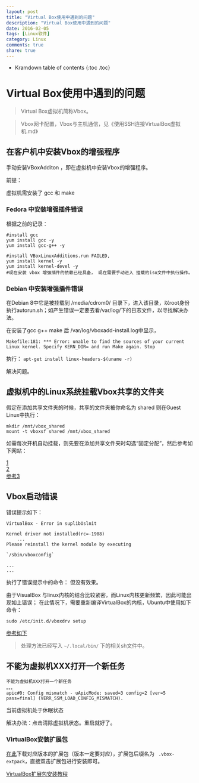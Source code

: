 ```yaml
---
layout: post
title: "Virtual Box使用中遇到的问题"
description: "Virtual Box使用中遇到的问题"
date: 2016-02-05
tags: [Linux软件]
category: Linux
comments: true
share: true
---
```



* Kramdown table of contents
{:toc .toc}


# Virtual Box使用中遇到的问题

> Virtual Box虚拟机简称Vbox。

> Vbox网卡配置，Vbox与主机通信，见《使用SSH连接VirtualBox虚拟机.md》


## 在客户机中安装Vbox的增强程序

手动安装VBoxAdditon ，即在虚拟机中安装Vbox的增强程序。

前提：  

虚拟机需安装了 gcc 和 make 


### Fedora 中安装增强插件错误
根据之前的记录： 
```
#install gcc 
yum install gcc -y 
yum install gcc-g++ -y

#install VBoxLinuxAdditions.run FAILED,   
yum install kernel -y
yum install kernel-devel -y
#现在安装 vbox 增强插件的依赖已经具备， 现在需要手动进入 挂载的iso文件中执行操作。
```


### Debian 中安装增强插件错误

在Debian 8中它是被挂载到 /media/cdrom0/ 目录下，进入该目录，以root身份执行autorun.sh；如产生错误一定要去看/var/log/下的日志文件，以寻找解决办法。


在安装了gcc g++ make 后 /var/log/vboxadd-install.log中显示，
```
Makefile:181: *** Error: unable to find the sources of your current Linux kernel. Specify KERN_DIR= and run Make again. Stop
```

执行： `apt-get install linux-headers-$(uname -r)` 

解决问题。




## 虚拟机中的Linux系统挂载Vbox共享的文件夹

假定在添加共享文件夹的时候，共享的文件夹被你命名为 shared 
则在Guest Linux中执行： 

```
mkdir /mnt/vbox_shared
mount -t vboxsf shared /mnt/vbox_shared
```

如需每次开机自动挂载，则先要在添加共享文件夹时勾选“固定分配”，然后参考如下网站： 

[1](http://forum.ubuntu.org.cn/viewtopic.php?t=294734)   
[2](https://help.ubuntu.com/community/VirtualBox/SharedFolders)   
[参考3](http://www.cnblogs.com/52linux/archive/2012/03/07/2384381.html)   




## Vbox启动错误

错误提示如下：  

```
VirtualBox - Error in suplibOslnit   

Kernel driver not installed(rc=-1908)  
	...
Please reinstall the kernel module by executing 

`/sbin/vboxconfig`

...
...

```

执行了错误提示中的命令：  但没有效果。


由于VisualBox 与linux内核的结合比较紧密，而Linux内核更新频繁，因此可能出现如上错误；
在此情况下，需要重新编译VirtualBox的内核，Ubuntu中使用如下命令：   
```
sudo /etc/init.d/vboxdrv setup  
```

[参考如下](http://www.cnblogs.com/WormCanFly/archive/2012/05/23/2514338.html)

> 处理方法已经写入 `~/.local/bin/`  下的相关sh文件中。

## 不能为虚拟机XXX打开一个新任务


```
不能为虚拟机XXX打开一个新任务
。。。
apic#0: Config mismatch - uApicMode: saved=3 config=2 [ver=5 pass=final] (VERR_SSM_LOAD_CONFIG_MISMATCH).
```
当前虚拟机处于休眠状态

解决办法：点击清除虚拟机状态。重启就好了。



### VirtualBox安装扩展包

[在此](https://www.virtualbox.org/wiki/Downloads)下载对应版本的扩展包（版本一定要对应），扩展包后缀名为 ` .vbox-extpack`，直接双击扩展包进行安装即可。

[VirtualBox扩展包安装教程](http://www.xitongcheng.com/jiaocheng/xtazjc_article_24066.html "VirtualBox扩展包安装教程")

